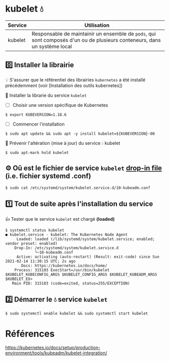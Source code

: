 # kubelet :droplet:

| Service | Utilisation                                                   |
|---------|--------------------------------------------------------------------------------------------------------------------------|
| kubelet | Responsable de maintainir un ensemble de `pods`, qui sont composés d'un ou de plusieurs conteneurs, dans un système local |

## :zero: Installer la librairie

:bulb: S'assurer que le référentiel des librairies `kubernetes` a été installé précédemment (voir [Installation des outils kubernetes])

:round_pushpin: Installer la librarie du service `kubelet`

- [ ] Choisir une version spécifique de Kubernetes

```
$ export KUBEVERSION=1.18.6
``` 

- [ ] Commencer l'installation

```
$ sudo apt update && sudo apt -y install kubelet=${KUBEVERSION}-00
```

:round_pushpin:  Prévenir l'altération (mise à jour) du service :droplet: kubelet

```
$ sudo apt-mark hold kubelet
```


## :gear: Oû est le fichier de service `kubelet` [drop-in file](https://stackoverflow.com/questions/59842743/what-is-a-drop-in-file-what-is-a-drop-in-directory-how-to-edit-systemd-service) (i.e. fichier systemd .conf)

```
$ sudo cat /etc/systemd/system/kubelet.service.d/10-kubeadm.conf
```

## :one: Tout de suite après l'installation du service

:+1: Tester que le service `kubelet` est chargé **(loaded)**

```
$ systemctl status kubelet
● kubelet.service - kubelet: The Kubernetes Node Agent
     Loaded: loaded (/lib/systemd/system/kubelet.service; enabled; vendor preset: enabled)
    Drop-In: /etc/systemd/system/kubelet.service.d
             └─10-kubeadm.conf
     Active: activating (auto-restart) (Result: exit-code) since Sun 2021-02-14 11:30:15 UTC; 2s ago
       Docs: https://kubernetes.io/docs/home/
    Process: 315103 ExecStart=/usr/bin/kubelet $KUBELET_KUBECONFIG_ARGS $KUBELET_CONFIG_ARGS $KUBELET_KUBEADM_ARGS $KUBELET_EX>
   Main PID: 315103 (code=exited, status=255/EXCEPTION)
```

## :two: Démarrer le :droplet: service `kubelet`

``` 
$ sudo systemctl enable kubelet && sudo systemctl start kubelet
```

# Références

https://kubernetes.io/docs/setup/production-environment/tools/kubeadm/kubelet-integration/
